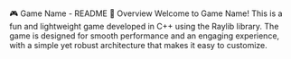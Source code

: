 🎮 Game Name - README
📝 Overview
Welcome to Game Name! This is a fun and lightweight game developed in C++ using the Raylib library. The game is designed for smooth performance and an engaging experience, with a simple yet robust architecture that makes it easy to customize.
